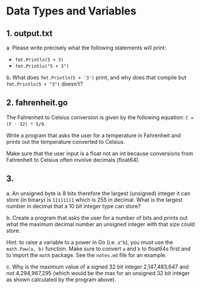 # Data Types and Variables

## 1. output.txt

a. Please write precisely what the following statements will print:

* `fmt.Println(5 + 3)`
* `fmt.Println("5 + 3")`

b. What does `fmt.Println(5 + '3')` print, and why does that compile but
`fmt.Println(5 + "3")` doesn't?

## 2. fahrenheit.go

The Fahrenheit to Celsius conversion is given by the following equation:
`C = (F - 32) * 5/9`.

Write a program that asks the user for a temperature in Fahrenheit and
prints out the temperature converted to Celsius.

Make sure that the user input is a float not an int because conversions
from Fahrenheit to Celsius often involve decimals (float64).

## 3.

a. An unsigned byte is 8 bits therefore the largest (unsigned) integer it can store (in binary) is `11111111` which is 255 in decimal.
What is the largest number in decimal that a 10 bit integer type can store?

b. Create a program that asks the user for a number of bits and prints out
what the maximum decimal number an unsigned integer with that size could store.

Hint: to raise a variable to a power in Go (i.e. `a^b`), you must use the `math.Pow(a, b)` function. Make sure to convert `a` and `b` to float64s first and to import the `math` package. See the `notes.md` file for an example.

c. Why is the maximum value of a signed 32 bit integer 2,147,483,647 and
not 4,294,967,295 (which would be the max for an unsigned 32 bit integer as shown calculated by the program above).
